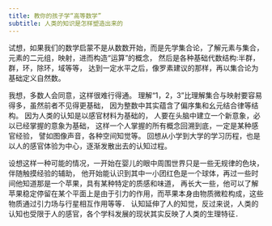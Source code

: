 ```yaml
---
title: 教你的孩子学“高等数学”
subtitle: 人类的知识是怎样塑造出来的
---
```


试想，如果我们的数学启蒙不是从数数开始，而是先学集合论，了解元素与集合，
元素的二元组，映射，进而构造“运算”的概念，
然后是各种基础代数结构:半群，群，环，除环，域等等，
达到一定水平之后，像罗素建议的那样，再以集合论为基础定义自然数。

我想，多数人会同意，这样很难行得通。
理解“1，2，3”比理解集合与映射要容易得多，虽然前者不见得更基础，
因为整数中其实蕴含了偏序集和幺元结合律等结构。
因为人类的认知是以感官材料为基础的，
人要在头脑中建立一个新意象，必以已经掌握的意象为基础，
这样一个人掌握的所有概念回溯到底，一定是某种感官经验，
譬如图像声音，各种空间知觉等。
回想从小学到大学的学习历程，也是以人的感官体验为中心，逐渐发散出去的认知过程。

设想这样一种可能的情况，一开始在婴儿的眼中周围世界只是一些无规律的色块，伴随触摸经验的辅助，
他开始能认识到其中一小团红色是一个球体，再过一些时间他知道那是一个苹果，具有某种特定的质感和味道，
再长大一些，他可以了解苹果稳定停留在某个平面上是由于引力的作用，而苹果本身由物质微粒构成，这些物质通过引力场与行星相互作用等等．
认知延伸了人的知觉，反过来说，人类的认知也受限于人的感官，各个学科发展的现状其实反映了人类的生理特征．
